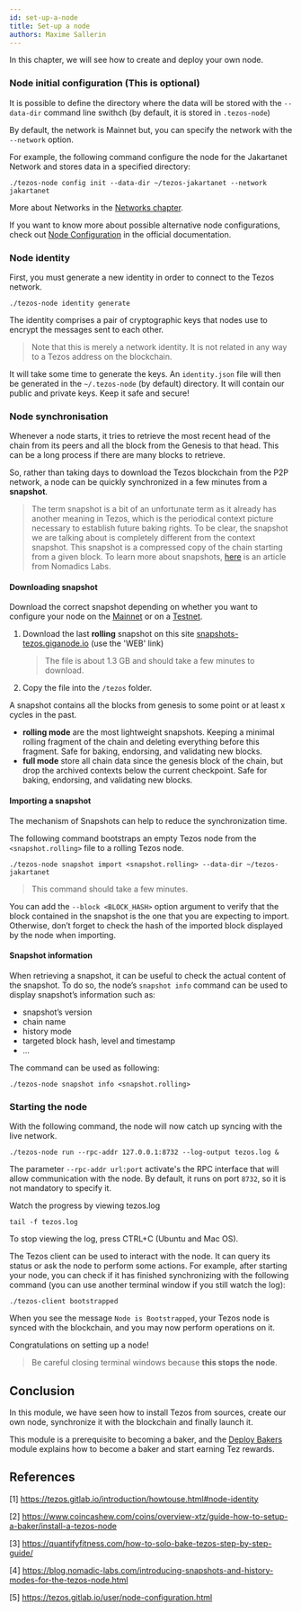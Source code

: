 ```yaml
---
id: set-up-a-node
title: Set-up a node
authors: Maxime Sallerin
---
```


In this chapter, we will see how to create and deploy your own node.

### Node initial configuration (This is optional)

It is possible to define the directory where the data will be stored with the `--data-dir` command line swithch (by default, it is stored in `.tezos-node`)

By default, the network is Mainnet but, you can specify the network with the `--network` option.

For example, the following command configure the node for the Jakartanet Network and stores data in a specified directory:

```shell
./tezos-node config init --data-dir ~/tezos-jakartanet --network jakartanet
```

More about Networks in the [Networks chapter](/deploy-a-node/networks).

If you want to know more about possible alternative node configurations, check out [Node Configuration](https://tezos.gitlab.io/user/node-configuration.html) in the official documentation.

### Node identity

First, you must generate a new identity in order to connect to the Tezos network.

```
./tezos-node identity generate
```

The identity comprises a pair of cryptographic keys that nodes use to encrypt the messages sent to each other. 

> Note that this is merely a network identity. It is not related in any way to a Tezos address on the blockchain.

It will take some time to generate the keys. An `identity.json` file will then be generated in the `~/.tezos-node` (by default) directory. It will contain our public and private keys. Keep it safe and secure!

### Node synchronisation

Whenever a node starts, it tries to retrieve the most recent head of the chain from its peers and all the block from the Genesis to that head. This can be a long process if there are many blocks to retrieve.

So, rather than taking days to download the Tezos blockchain from the P2P network, a node can be quickly synchronized in a few minutes from a **snapshot**.

> The term snapshot is a bit of an unfortunate term as it already has another meaning in Tezos, which is the periodical context picture necessary to establish future baking rights. To be clear, the snapshot we are talking about is completely different from the context snapshot. This snapshot is a compressed copy of the chain starting from a given block.
> To learn more about snapshots, [here](https://blog.nomadic-labs.com/introducing-snapshots-and-history-modes-for-the-tezos-node.html) is an article from Nomadics Labs.

#### Downloading snapshot

Download the correct snapshot depending on whether you want to configure your node on the [Mainnet](/deploy-a-node/networks#mainnet) or on a [Testnet](/deploy-a-node/networks#test-networks).

1. Download the last **rolling** snapshot on this site [snapshots-tezos.giganode.io](https://snapshots-tezos.giganode.io/) (use the 'WEB' link)
   > The file is about 1.3 GB and should take a few minutes to download.
2. Copy the file into the `/tezos` folder.

A snapshot contains all the blocks from genesis to some point or at least x cycles in the past.

- **rolling mode** are the most lightweight snapshots. Keeping a minimal rolling fragment of the chain and deleting everything before this fragment. Safe for baking, endorsing, and validating new blocks.
- **full mode** store all chain data since the genesis block of the chain, but drop the archived contexts below the current checkpoint. Safe for baking, endorsing, and validating new blocks.

#### Importing a snapshot

The mechanism of Snapshots can help to reduce the synchronization time.

The following command bootstraps an empty Tezos node from the `<snapshot.rolling>` file to a rolling Tezos node.

```shell
./tezos-node snapshot import <snapshot.rolling> --data-dir ~/tezos-jakartanet
```

> This command should take a few minutes.

You can add the `--block <BLOCK_HASH>` option argument to verify that the block contained in the snapshot is the one that you are expecting to import. Otherwise, don’t forget to check the hash of the imported block displayed by the node when importing.

#### Snapshot information

When retrieving a snapshot, it can be useful to check the actual content of the snapshot. To do so, the node’s `snapshot info` command can be used to display snapshot’s information such as:

- snapshot’s version
- chain name
- history mode
- targeted block hash, level and timestamp
- …

The command can be used as following:

```shell
./tezos-node snapshot info <snapshot.rolling>
```

### Starting the node

With the following command, the node will now catch up syncing with the live network.

```shell
./tezos-node run --rpc-addr 127.0.0.1:8732 --log-output tezos.log &
```

The parameter `--rpc-addr url:port` activate's the RPC interface that will allow communication with the node. By default, it runs on port `8732`, so it is not mandatory to specify it.

Watch the progress by viewing tezos.log
```shell
tail -f tezos.log
```
To stop viewing the log, press CTRL+C (Ubuntu and Mac OS).

The Tezos client can be used to interact with the node. It can query its status or ask the node to perform some actions. For example, after starting your node, you can check if it has finished synchronizing with the following command (you can use another terminal window if you still watch the log):

```shell
./tezos-client bootstrapped
```

When you see the message `Node is Bootstrapped`, your Tezos node is synced with the blockchain, and you may now perform operations on it.

Congratulations on setting up a node!

> Be careful closing terminal windows because **this stops the node**.

## Conclusion

In this module, we have seen how to install Tezos from sources, create our own node, synchronize it with the blockchain and finally launch it.

This module is a prerequisite to becoming a baker, and the [Deploy Bakers](/baker) module explains how to become a baker and start earning Tez rewards.

## References

[1] https://tezos.gitlab.io/introduction/howtouse.html#node-identity

[2] https://www.coincashew.com/coins/overview-xtz/guide-how-to-setup-a-baker/install-a-tezos-node

[3] https://quantifyfitness.com/how-to-solo-bake-tezos-step-by-step-guide/

[4] https://blog.nomadic-labs.com/introducing-snapshots-and-history-modes-for-the-tezos-node.html

[5] https://tezos.gitlab.io/user/node-configuration.html

